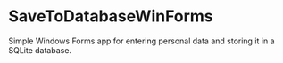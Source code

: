 # SaveToDatabaseWinForms
 Simple Windows Forms app for entering personal data and storing it in a SQLite database.
